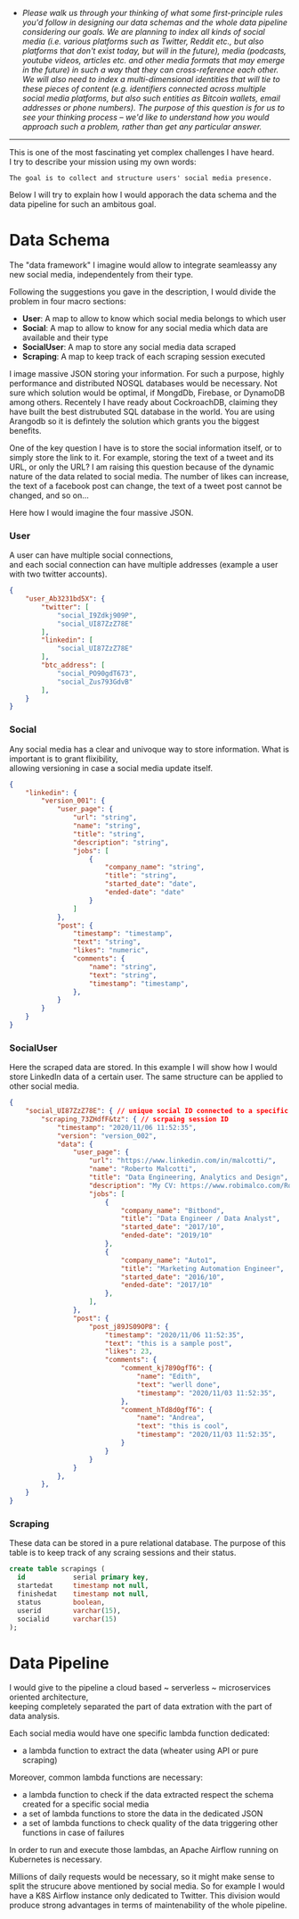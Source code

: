 - _Please walk us through your thinking of what some first-principle rules you'd follow in designing our data schemas and the whole data pipeline considering our goals. We are planning to index all kinds of social media (i.e. various platforms such as Twitter, Reddit etc., but also platforms that don't exist today, but will in the future), media (podcasts, youtube videos, articles etc. and other media formats that may emerge in the future) in such a way that they can cross-reference each other. We will also need to index a multi-dimensional identities that will tie to these pieces of content (e.g. identifiers connected across multiple social media platforms, but also such entities as Bitcoin wallets, email addresses or phone numbers). The purpose of this question is for us to see your thinking process – we'd like to understand how you would approach such a problem, rather than get any particular answer._
___

This is one of the most fascinating yet complex challenges I have heard.<br>
I try to describe your mission using my own words:

```
The goal is to collect and structure users' social media presence.
```
Below I will try to explain how I would apporach the data schema and the data pipeline for such an ambitous goal.

# Data Schema

The "data framework" I imagine would allow to integrate seamleassy any new social media, independentely from their type.

Following the suggestions you gave in the description, I would divide the problem in four macro sections:
- **User**: A map to allow to know which social media belongs to which user
- **Social**: A map to allow to know for any social media which data are available and their type
- **SocialUser**: A map to store any social media data scraped
- **Scraping**: A map to keep track of each scraping session executed

I image massive JSON storing your information.
For such a purpose, highly performance and distributed NOSQL databases would be necessary.
Not sure which solution would be optimal, if MongdDb, Firebase, or DynamoDB among others.
Recentely I have ready about CockroachDB, claiming they have built the best distrubuted SQL database in the world. 
You are using Arangodb so it is defintely the solution which grants you the biggest benefits.

One of the key question I have is to store the social information itself, or to simply store the link to it.
For example, storing the text of a tweet and its URL, or only the URL?
I am raising this question because of the dynamic nature of the data related to social media.
The number of likes can increase, the text of a facebook post can change, the text of a tweet post cannot be changed, and so on...

Here how I would imagine the four massive JSON.

### User
A user can have multiple social connections,<br>
and each social connection can have multiple addresses (example a user with two twitter accounts).
```json
{
	"user_Ab3231bd5X": {
		"twitter": [
			"social_I9Zdkj909P",
			"social_UI87ZzZ78E"
		],
		"linkedin": [
			"social_UI87ZzZ78E"
		],
		"btc_address": [
			"social_PO90gdT673",
			"social_Zus793GdvB"
		],
	}
}
```

### Social
Any social media has a clear and univoque way to store information.
What is important is to grant flixibility,<br>
allowing versioning in case a social media update itself.
```json
{
	"linkedin": {
		"version_001": {
			"user_page": {
				"url": "string",
				"name": "string",
				"title": "string",
				"description": "string",
				"jobs": [
					{
						"company_name": "string",
						"title": "string",
						"started_date": "date",
						"ended-date": "date"
					}
				]
			},
			"post": {
				"timestamp": "timestamp",
				"text": "string",
				"likes": "numeric",
				"comments": {
					"name": "string",
					"text": "string",
					"timestamp": "timestamp",
				},
			}
		}
	}
}
```

### SocialUser
Here the scraped data are stored.
In this example I will show how I would store LinkedIn data of a certain user.
The same structure can be applied to other social media.
```json
{
	"social_UI87ZzZ78E": { // unique social ID connected to a specific user
		"scraping_73ZHdfF&tz": { // scrpaing session ID
			"timestamp": "2020/11/06 11:52:35",
			"version": "version_002",
			"data": {
				"user_page": {
					"url": "https://www.linkedin.com/in/malcotti/",
					"name": "Roberto Malcotti",
					"title": "Data Engineering, Analytics and Design",
					"description": "My CV: https://www.robimalco.com/Roberto_Malcotti_CV.pdf ",
					"jobs": [
						{
							"company_name": "Bitbond",
							"title": "Data Engineer / Data Analyst",
							"started_date": "2017/10",
							"ended-date": "2019/10"
						},
						{
							"company_name": "Auto1",
							"title": "Marketing Automation Engineer",
							"started_date": "2016/10",
							"ended-date": "2017/10"
						},
					],
				},
				"post": {
					"post_j89JS09OP8": {
						"timestamp": "2020/11/06 11:52:35",
						"text": "this is a sample post",
						"likes": 23,
						"comments": {
							"comment_kj7890gfT6": {
								"name": "Edith",
								"text": "werll done",
								"timestamp": "2020/11/03 11:52:35",
							},
							"comment_hTd8d0gfT6": {
								"name": "Andrea",
								"text": "this is cool",
								"timestamp": "2020/11/03 11:52:35",
							}
						}
					}
				}
			},
		},
	}
}
```

### Scraping
These data can be stored in a pure relational database.
The purpose of this table is to keep track of any scraing sessions and their status.
```sql
create table scrapings (
  id            serial primary key,
  startedat     timestamp not null,
  finishedat    timestamp not null,
  status		boolean,
  userid		varchar(15),
  socialid		varchar(15)
);
```

# Data Pipeline
I would give to the pipeline a cloud based ~ serverless ~ microservices oriented architecture,<br>
keeping completely separated the part of data extration with the part of data analysis.

Each social media would have one specific lambda function dedicated:
- a lambda function to extract the data (wheater using API or pure scraping)

Moreover, common lambda functions are necessary:
- a lambda function to check if the data extracted respect the schema created for a specific social media
- a set of lambda functions to store the data in the dedicated JSON
- a set of lambda functions to check quality of the data triggering other functions in case of failures

In order to run and execute those lambdas, an Apache Airflow running on Kubernetes is necessary.

Millions of daily requests would be necessary, so it might make sense to split the strucure above mentioned by social media.
So for example I would have a K8S Airflow instance only dedicated to Twitter.
This division would produce strong advantages in terms of maintenability of the whole pipeline.
